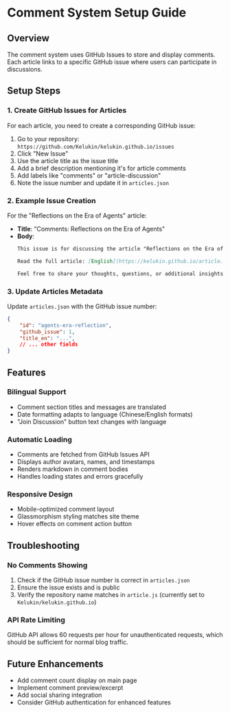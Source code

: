 # Comment System Setup Guide

## Overview
The comment system uses GitHub Issues to store and display comments. Each article links to a specific GitHub issue where users can participate in discussions.

## Setup Steps

### 1. Create GitHub Issues for Articles
For each article, you need to create a corresponding GitHub issue:

1. Go to your repository: `https://github.com/Kelukin/kelukin.github.io/issues`
2. Click "New Issue"
3. Use the article title as the issue title
4. Add a brief description mentioning it's for article comments
5. Add labels like "comments" or "article-discussion"
6. Note the issue number and update it in `articles.json`

### 2. Example Issue Creation
For the "Reflections on the Era of Agents" article:
- **Title**: "Comments: Reflections on the Era of Agents"
- **Body**: 
  ```markdown
  This issue is for discussing the article "Reflections on the Era of Agents".
  
  Read the full article: [English](https://kelukin.github.io/article.html?id=agents-era-reflection&lang=en) | [中文](https://kelukin.github.io/article.html?id=agents-era-reflection&lang=zh)
  
  Feel free to share your thoughts, questions, or additional insights!
  ```

### 3. Update Articles Metadata
Update `articles.json` with the GitHub issue number:
```json
{
    "id": "agents-era-reflection",
    "github_issue": 1,
    "title_en": "...",
    // ... other fields
}
```

## Features

### Bilingual Support
- Comment section titles and messages are translated
- Date formatting adapts to language (Chinese/English formats)
- "Join Discussion" button text changes with language

### Automatic Loading
- Comments are fetched from GitHub Issues API
- Displays author avatars, names, and timestamps
- Renders markdown in comment bodies
- Handles loading states and errors gracefully

### Responsive Design
- Mobile-optimized comment layout
- Glassmorphism styling matches site theme
- Hover effects on comment action button

## Troubleshooting

### No Comments Showing
1. Check if the GitHub issue number is correct in `articles.json`
2. Ensure the issue exists and is public
3. Verify the repository name matches in `article.js` (currently set to `Kelukin/kelukin.github.io`)

### API Rate Limiting
GitHub API allows 60 requests per hour for unauthenticated requests, which should be sufficient for normal blog traffic.

## Future Enhancements
- Add comment count display on main page
- Implement comment preview/excerpt
- Add social sharing integration
- Consider GitHub authentication for enhanced features

